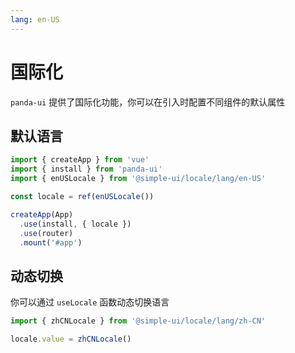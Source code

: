 ```yaml
---
lang: en-US
---
```


# 国际化

`panda-ui` 提供了国际化功能，你可以在引入时配置不同组件的默认属性

## 默认语言

```ts
import { createApp } from 'vue'
import { install } from 'panda-ui'
import { enUSLocale } from '@simple-ui/locale/lang/en-US'

const locale = ref(enUSLocale())

createApp(App)
  .use(install, { locale })
  .use(router)
  .mount('#app')
```

## 动态切换

你可以通过 `useLocale` 函数动态切换语言

```ts
import { zhCNLocale } from '@simple-ui/locale/lang/zh-CN'

locale.value = zhCNLocale()
```
